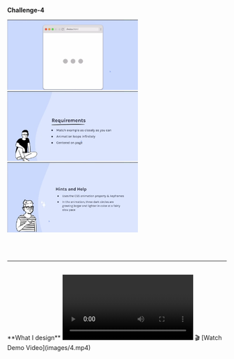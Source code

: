 **Challenge-4**
<p align="left">
  <img src="images/1.png" width="300" />
  <img src="images/2.png" width="300" />
  <img src="images/3.png" width="300" />
</p>
<br>
<br>
<hr>
<br>
**What I design**
<video width="300" controls>
  <source src="images/4.mp4" type="video/mp4">
  Your browser does not support the video tag.
</video>
<!-- [![Watch the video](images/video-thumbnail.png)](images/4.mp4) -->
🎬 [Watch Demo Video](images/4.mp4)



